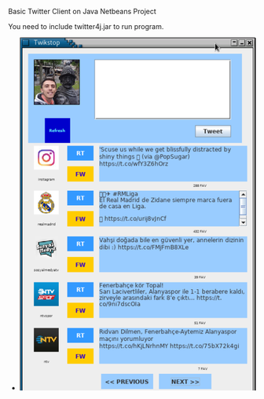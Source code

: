 Basic Twitter Client on Java
Netbeans Project

You need to include twitter4j.jar to run program. 

- ![Screen](test/twitterSS.png)
